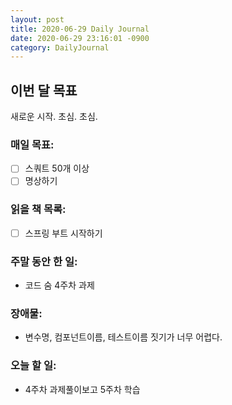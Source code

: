 ```yaml
---
layout: post
title: 2020-06-29 Daily Journal
date: 2020-06-29 23:16:01 -0900
category: DailyJournal
---
```


## 이번 달 목표
새로운 시작. 초심. 초심.

### 매일 목표:
- [ ] 스쿼트 50개 이상
- [ ] 명상하기

### 읽을 책 목록:
- [ ] 스프링 부트 시작하기

### 주말 동안 한 일:
* 코드 숨 4주차 과제

### 장애물:
* 변수명, 컴포넌트이름, 테스트이름 짓기가 너무 어렵다.

### 오늘 할 일:
* 4주차 과제풀이보고 5주차 학습